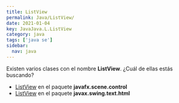 ```yaml
---
title: ListView
permalink: Java/ListView/
date: 2021-01-04
key: JavaJava.L.ListView
category: java
tags: ['java se']
sidebar: 
  nav: java
---
```


Existen varios clases con el nombre **ListView**. ¿Cuál de ellas estás buscando?
<ul>
<li><a href="/Java/ListView-javafx-scene-control/">ListView</a> en el paquete <strong>javafx.scene.control</strong></li>
<li><a href="/Java/ListView-javax-swing-text-html/">ListView</a> en el paquete <strong>javax.swing.text.html</strong></li>
<ul>
